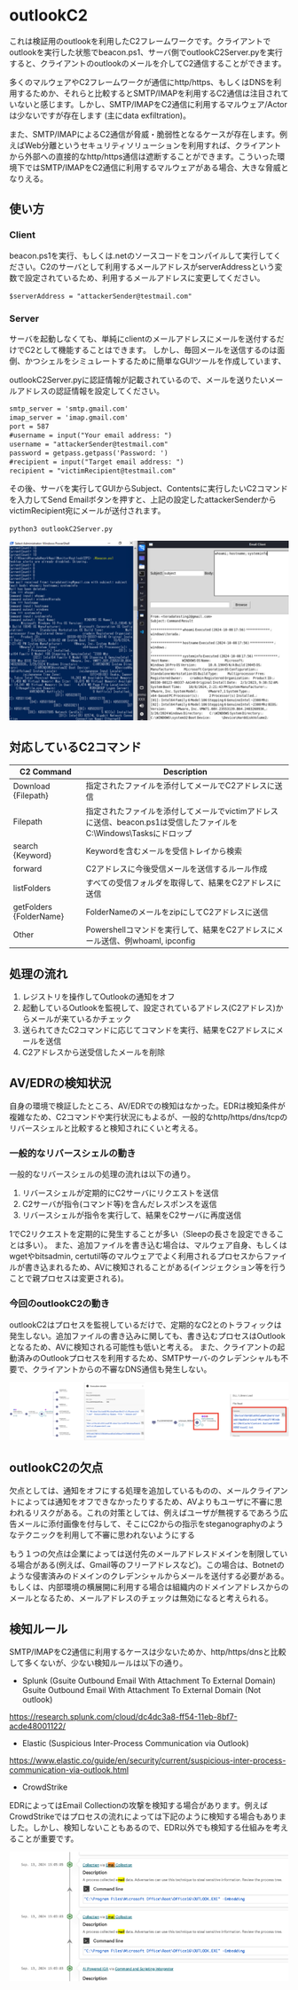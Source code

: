 # outlookC2

これは検証用のoutlookを利用したC2フレームワークです。クライアントでoutlookを実行した状態でbeacon.ps1、サーバ側でoutlookC2Server.pyを実行すると、クライアントのoutlookのメールを介してC2通信することができます。

多くのマルウェアやC2フレームワークが通信にhttp/https、もしくはDNSを利用するためか、それらと比較するとSMTP/IMAPを利用するC2通信は注目されていないと感じます。しかし、SMTP/IMAPをC2通信に利用するマルウェア/Actorは少ないですが存在します (主にdata exfiltration)。

また、SMTP/IMAPによるC2通信が脅威・脆弱性となるケースが存在します。例えばWeb分離というセキュリティソリューションを利用すれば、クライアントから外部への直接的なhttp/https通信は遮断することができます。こういった環境下ではSMTP/IMAPをC2通信に利用するマルウェアがある場合、大きな脅威となりえる。


## 使い方
### Client
beacon.ps1を実行、もしくは.netのソースコードをコンパイルして実行してください。C2のサーバとして利用するメールアドレスがserverAddressという変数で設定されているため、利用するメールアドレスに変更してください。

`$serverAddress = "attackerSender@testmail.com"`

### Server
サーバを起動しなくても、単純にclientのメールアドレスにメールを送付するだけでC2として機能することはできます。
しかし、毎回メールを送信するのは面倒、かつシェルをシミュレートするために簡単なGUIツールを作成しています、

outlookC2Server.pyに認証情報が記載されているので、メールを送りたいメールアドレスの認証情報を設定してください。

```
smtp_server = 'smtp.gmail.com'
imap_server = 'imap.gmail.com'
port = 587
#username = input("Your email address: ")
username = "attackerSender@testmail.com"
password = getpass.getpass('Password: ')
#recipient = input("Target email address: ")
recipient = "victimRecipient@testmail.com"
```

その後、サーバを実行してGUIからSubject、Contentsに実行したいC2コマンドを入力してSend Emailボタンを押すと、上記の設定したattackerSenderからvictimRecipient宛にメールが送付されます。

`python3 outlookC2Server.py`

![alt text](img/c2server.png)

## 対応しているC2コマンド

| C2 Command | Description |
| ---- | ---- |
| Download {Filepath}| 指定されたファイルを添付してメールでC2アドレスに送信 |
| Filepath| 指定されたファイルを添付してメールでvictimアドレスに送信、beacon.ps1は受信したファイルをC:\Windows\Tasksにドロップ |
| search {Keyword} | Keywordを含むメールを受信トレイから検索 |
| forward | C2アドレスに今後受信メールを送信するルール作成 |
| listFolders | すべての受信フォルダを取得して、結果をC2アドレスに送信 |
| getFolders {FolderName} | FolderNameのメールをzipにしてC2アドレスに送信 |
| Other | Powershellコマンドを実行して、結果をC2アドレスにメール送信、例whoamI, ipconfig |


## 処理の流れ

1. レジストリを操作してOutlookの通知をオフ
2. 起動しているOutlookを監視して、設定されているアドレス(C2アドレス)からメールが来ているかチェック
3. 送られてきたC2コマンドに応じてコマンドを実行、結果をC2アドレスにメールを送信
4. C2アドレスから送受信したメールを削除


## AV/EDRの検知状況

自身の環境で検証したところ、AV/EDRでの検知はなかった。EDRは検知条件が複雑なため、C2コマンドや実行状況にもよるが、一般的なhttp/https/dns/tcpのリバースシェルと比較すると検知されにくいと考える。


### 一般的なリバースシェルの動き

一般的なリバースシェルの処理の流れは以下の通り。

1. リバースシェルが定期的にC2サーバにリクエストを送信
2. C2サーバが指令(コマンド等)を含んだレスポンスを返信
3. リバースシェルが指令を実行して、結果をC2サーバに再度送信

1でC2リクエストを定期的に発生することが多い（Sleepの長さを設定できることは多い）。
また、追加ファイルを書き込む場合は、マルウェア自身、もしくはwgetやbitsadmin, certutil等のマルウェアでよく利用されるプロセスからファイルが書き込まれるため、AVに検知されることがある(インジェクション等を行うことで親プロセスは変更される)。


### 今回のoutlookC2の動き

outlookC2はプロセスを監視しているだけで、定期的なC2とのトラフィックは発生しない。追加ファイルの書き込みに関しても、書き込むプロセスはOutlookとなるため、AVに検知される可能性も低いと考える。
また、クライアントの起動済みのOutlookプロセスを利用するため、SMTPサーバ-のクレデンシャルも不要で、クライアントからの不審なDNS通信も発生しない。

![alt text](img/image-1.png)




## outlookC2の欠点


欠点としては、通知をオフにする処理を追加しているものの、メールクライアントによっては通知をオフできなかったりするため、AVよりもユーザに不審に思われるリスクがある。これの対策としては、例えばユーザが無視するであろう広告メールに添付画像を付与して、そこにC2からの指示をsteganographyのようなテクニックを利用して不審に思われないようにする

もう１つの欠点は企業によっては送付先のメールアドレスドメインを制限している場合がある(例えば、Gmail等のフリーアドレスなど)。この場合は、Botnetのような侵害済みのドメインのクレデンシャルからメールを送付する必要がある。もしくは、内部環境の横展開に利用する場合は組織内のドメインアドレスからのメールとなるため、メールアドレスのチェックは無効になると考えられる。


## 検知ルール

SMTP/IMAPをC2通信に利用するケースは少ないためか、http/https/dnsと比較して多くないが、少ない検知ルールは以下の通り。

- Splunk (Gsuite Outbound Email With Attachment To External Domain)
Gsuite Outbound Email With Attachment To External Domain (Not outlook)

https://research.splunk.com/cloud/dc4dc3a8-ff54-11eb-8bf7-acde48001122/

- Elastic (Suspicious Inter-Process Communication via Outlook)

https://www.elastic.co/guide/en/security/current/suspicious-inter-process-communication-via-outlook.html

- CrowdStrike

EDRによってはEmail Collectionの攻撃を検知する場合があります。例えばCrowdStrikeではプロセスの流れによっては下記のように検知する場合もありました。しかし、検知しないこともあるので、EDR以外でも検知する仕組みを考えることが重要です。

![alt text](img/image.png)

